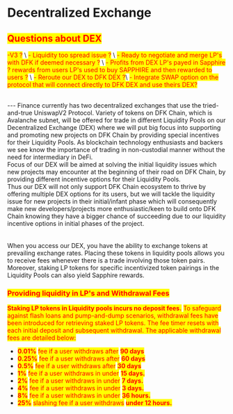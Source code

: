 # Decentralized Exchange

## <mark style="color:red;">Questions about DEX</mark>  <a href="#how-do-i-deposit" id="how-do-i-deposit"></a>

<mark style="color:red;">-V3 ?</mark> \ <mark style="color:red;">- Liquidity too spread issue ?</mark> \ <mark style="color:red;">- Ready to negotiate and merge LP's with DFK if deemed necessary ?</mark> \ <mark style="color:red;">- Profits from DEX LP's payed in Sapphire ? rewards from users LP's used to buy SAPPHIRE and then rewarded to users ?</mark> \ <mark style="color:red;">- Reroute our DEX to DFK DEX ?</mark>\ <mark style="color:red;">- Integrate SWAP option on the protocol that will connect directly to DFK DEX and use theirs DEX?</mark>

\
\--- Finance currently has two decentralized exchanges that use the tried-and-true UniswapV2 Protocol.  Variety of tokens on DFK Chain, which is Avalanche subnet, will be offered for trade in different Liquidity Pools on our Decentralized Exchange (DEX) where we will put big focus into supporting and promoting new projects on DFK Chain by providing special incentives for their Liquidity Pools. As blockchain technology enthusiasts and backers we see know the importance of trading in non-custodial manner without the need for intermediary in DeFi.\
Focus of our DEX will be aimed at solving the initial liquidity issues which new projects may encounter at the beginning of their road on DFK Chain, by providing different incentive options for their Liquidity Pools.\
Thus our DEX will not only support DFK Chain ecosystem to thrive by offering multiple DEX options for its users, but we will tackle the liquidity issue for new projects in their initial/infant phase which will consequently make new developers/projects more enthusiastic/keen to build onto DFK Chain knowing they have a bigger chance of succeeding due to our liquidity incentive options in initial phases of the project.\
\
\
When you access our DEX, you have the ability to exchange tokens at prevailing exchange rates. Placing these tokens in liquidity pools allows you to receive fees whenever there is a trade involving those token pairs. Moreover, staking LP tokens for specific incentivized token pairings in the Liquidity Pools can also yield Sapphire rewards.

### <mark style="color:red;">**Providing liquidity in LP's and Withdrawal Fees**</mark>

<mark style="color:red;">**Staking LP tokens in Liquidity pools incurs no deposit fees.**</mark> <mark style="color:red;"></mark><mark style="color:red;">To safeguard against flash loans and pump-and-dump scenarios, withdrawal fees have been introduced for retrieving staked LP tokens. The fee timer resets with each initial deposit and subsequent withdrawal. The applicable withdrawal fees are detailed below:</mark>

* <mark style="color:red;">**0.01%**</mark> <mark style="color:red;"></mark><mark style="color:red;">fee if a user withdraws after</mark> <mark style="color:red;"></mark><mark style="color:red;">**90 days**</mark>
* <mark style="color:red;">**0.25%**</mark> <mark style="color:red;"></mark><mark style="color:red;">fee if a user withdraws after</mark> <mark style="color:red;"></mark><mark style="color:red;">**60 days**</mark>
* <mark style="color:red;">**0.5%**</mark> <mark style="color:red;"></mark><mark style="color:red;">fee if a user withdraws after</mark> <mark style="color:red;"></mark><mark style="color:red;">**30 days**</mark>&#x20;
* <mark style="color:red;">**1%**</mark> <mark style="color:red;"></mark><mark style="color:red;">fee if a user withdraws in under</mark> <mark style="color:red;"></mark><mark style="color:red;">**15 days.**</mark>
* <mark style="color:red;">**2%**</mark> <mark style="color:red;"></mark><mark style="color:red;">fee if a user withdraws in under</mark> <mark style="color:red;"></mark><mark style="color:red;">**7 days.**</mark>
* <mark style="color:red;">**4%**</mark> <mark style="color:red;"></mark><mark style="color:red;">fee if a user withdraws in under</mark> <mark style="color:red;"></mark><mark style="color:red;">**3 days.**</mark>
* <mark style="color:red;">**8%**</mark> <mark style="color:red;"></mark><mark style="color:red;">fee if a user withdraws in under</mark> <mark style="color:red;"></mark><mark style="color:red;">**36 hours.**</mark>
* <mark style="color:red;">**25%**</mark> <mark style="color:red;"></mark><mark style="color:red;">slashing fee if a user withdraws</mark> <mark style="color:red;"></mark><mark style="color:red;">**under 12 hours.**</mark>
